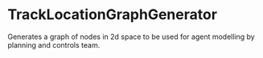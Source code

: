 # TrackLocationGraphGenerator
Generates a graph of nodes in 2d space to be used for agent modelling by planning and controls team. 
